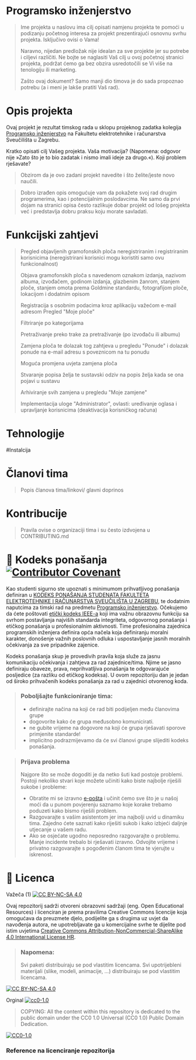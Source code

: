 # Programsko inženjerstvo

> Ime projekta u naslovu ima cilj opisati namjenu projekta te pomoći u podizanju početnog interesa za projekt prezentirajući osnovnu svrhu projekta.
> Isključivo ovisi o Vama!
> 
> Naravno, nijedan predložak nije idealan za sve projekte jer su potrebe i ciljevi različiti. Ne bojte se naglasiti Vaš cilj u ovoj početnoj stranici projekta, podržat ćemo ga bez obzira usredotočili se Vi više na tenologiju ili marketing.
> 
> Zašto ovaj dokument? Samo manji dio timova je do sada propoznao potrebu (a i meni je lakše pratiti Vaš rad).  

# Opis projekta
Ovaj projekt je rezultat timskog rada u sklopu projeknog zadatka kolegija [Programsko inženjerstvo](https://www.fer.unizg.hr/predmet/proinz) na Fakultetu elektrotehnike i računarstva Sveučilišta u Zagrebu. 

Kratko opisati cilj Vašeg projekta. Vaša motivacija?  (Napomena: odgovor nije »Zato što je to bio zadatak i nismo imali ideje za drugo.«). Koji problem rješavate?
> Obzirom da je ovo zadani projekt navedite i što želite/jeste novo  naučili.

> Dobro izrađen opis omogućuje vam da pokažete svoj rad drugim programerima, kao i potencijalnim poslodavcima. Ne samo da prvi dojam na stranici opisa često razlikuje dobar projekt od lošeg projekta već i predstavlja dobru praksu koju morate savladati.

# Funkcijski zahtjevi
> Pregled objavljenih gramofonskih ploča neregistriranim i registriranim korisnicima (neregistrirani korisnici mogu koristiti samo ovu funkcionalnost)
> 
> Objava gramofonskih ploča s navedenom oznakom izdanja, nazivom albuma, izvođačem, godinom izdanja, glazbenim žanrom, stanjem ploče, stanjem omota prema Goldmine standardu, fotografijom ploče, lokacijom i dodatnim opisom
> 
> Registracija s osobnim podacima kroz aplikaciju važećom e-mail adresom
> Pregled "Moje ploče"
> 
> Filtriranje po kategorijama
> 
> Pretraživanje preko trake za pretraživanje (po izvođaču ili albumu)
> 
> Zamjena ploča te dolazak tog zahtjeva u pregledu "Ponude" i dolazak ponude na e-mail adresu s poveznicom na tu ponudu
> 
> Moguća promjena uvjeta zamjena ploča
> 
> Stvaranje popisa želja te sustavski odziv na popis želja kada se ona pojavi u sustavu
>
> Arhiviranje svih zamjena u pregledu "Moje zamjene"
> 
> Implementacija uloge "Administrator", ovlasti: uređivanje oglasa i upravljanje korisnicima (deaktivacija korisničkog računa)

# Tehnologije


#Instalcija
# Članovi tima 
> Popis članova tima/linkovi/ glavni doprinos
>

# Kontribucije
>Pravila ovise o organizaciji tima i su često izdvojena u CONTRIBUTING.md



# 📝 Kodeks ponašanja [![Contributor Covenant](https://img.shields.io/badge/Contributor%20Covenant-2.1-4baaaa.svg)](CODE_OF_CONDUCT.md)
Kao studenti sigurno ste upoznati s minimumom prihvatljivog ponašanja definiran u [KODEKS PONAŠANJA STUDENATA FAKULTETA ELEKTROTEHNIKE I RAČUNARSTVA SVEUČILIŠTA U ZAGREBU](https://www.fer.hr/_download/repository/Kodeks_ponasanja_studenata_FER-a_procisceni_tekst_2016%5B1%5D.pdf), te dodatnim naputcima za timski rad na predmetu [Programsko inženjerstvo](https://wwww.fer.hr).
Očekujemo da ćete poštovati [etički kodeks IEEE-a](https://www.ieee.org/about/corporate/governance/p7-8.html) koji ima važnu obrazovnu funkciju sa svrhom postavljanja najviših standarda integriteta, odgovornog ponašanja i etičkog ponašanja u profesionalnim aktivnosti. Time profesionalna zajednica programskih inženjera definira opća načela koja definiranju  moralni karakter, donošenje važnih poslovnih odluka i uspostavljanje jasnih moralnih očekivanja za sve pripadnike zajenice.

Kodeks ponašanja skup je provedivih pravila koja služe za jasnu komunikaciju očekivanja i zahtjeva za rad zajednice/tima. Njime se jasno definiraju obaveze, prava, neprihvatljiva ponašanja te  odgovarajuće posljedice (za razliku od etičkog kodeksa). U ovom repozitoriju dan je jedan od široko prihvačenih kodeks ponašanja za rad u zajednici otvorenog koda.
>### Poboljšajte funkcioniranje tima:
>* definirajte načina na koji će rad biti podijeljen među članovima grupe
>* dogovorite kako će grupa međusobno komunicirati.
>* ne gubite vrijeme na dogovore na koji će grupa rješavati sporove primjenite standarde!
>* implicitno podrazmijevamo da će svi članovi grupe slijediti kodeks ponašanja.
 
>###  Prijava problema
>Najgore što se može dogoditi je da netko šuti kad postoje problemi. Postoji nekoliko stvari koje možete učiniti kako biste najbolje riješili sukobe i probleme:
>* Obratite mi se izravno [e-pošta](mailto:vlado.sruk@fer.hr) i  učinit ćemo sve što je u našoj moći da u punom povjerenju saznamo koje korake trebamo poduzeti kako bismo riješili problem.
>* Razgovarajte s vašim asistentom jer ima najbolji uvid u dinamiku tima. Zajedno ćete saznati kako riješiti sukob i kako izbjeći daljnje utjecanje u vašem radu.
>* Ako se osjećate ugodno neposredno razgovarajte o problemu. Manje incidente trebalo bi rješavati izravno. Odvojite vrijeme i privatno razgovarajte s pogođenim članom tima te vjerujte u iskrenost.

# 📝 Licenca
Važeča (1)
[![CC BY-NC-SA 4.0][cc-by-nc-sa-shield]][cc-by-nc-sa]

Ovaj repozitorij sadrži otvoreni obrazovni sadržaji (eng. Open Educational Resources)  i licenciran je prema pravilima Creative Commons licencije koja omogućava da preuzmete djelo, podijelite ga s drugima uz 
uvjet da navođenja autora, ne upotrebljavate ga u komercijalne svrhe te dijelite pod istim uvjetima [Creative Commons Attribution-NonCommercial-ShareAlike 4.0 International License HR][cc-by-nc-sa].
>
> ### Napomena:
>
> Svi paketi distribuiraju se pod vlastitim licencama.
> Svi upotrijebleni materijali  (slike, modeli, animacije, ...) distribuiraju se pod vlastitim licencama.

[![CC BY-NC-SA 4.0][cc-by-nc-sa-image]][cc-by-nc-sa]

[cc-by-nc-sa]: https://creativecommons.org/licenses/by-nc/4.0/deed.hr 
[cc-by-nc-sa-image]: https://licensebuttons.net/l/by-nc-sa/4.0/88x31.png
[cc-by-nc-sa-shield]: https://img.shields.io/badge/License-CC%20BY--NC--SA%204.0-lightgrey.svg

Orginal [![cc0-1.0][cc0-1.0-shield]][cc0-1.0]
>
>COPYING: All the content within this repository is dedicated to the public domain under the CC0 1.0 Universal (CC0 1.0) Public Domain Dedication.
>
[![CC0-1.0][cc0-1.0-image]][cc0-1.0]

[cc0-1.0]: https://creativecommons.org/licenses/by/1.0/deed.en
[cc0-1.0-image]: https://licensebuttons.net/l/by/1.0/88x31.png
[cc0-1.0-shield]: https://img.shields.io/badge/License-CC0--1.0-lightgrey.svg

### Reference na licenciranje repozitorija
